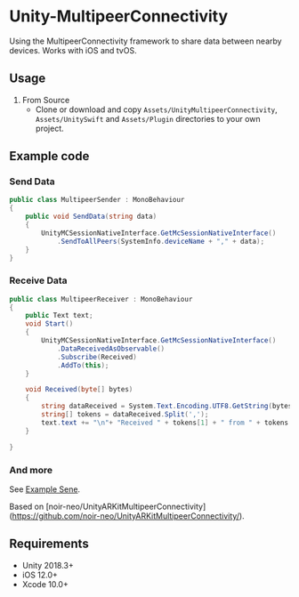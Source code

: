 # Unity-MultipeerConnectivity

Using the MultipeerConnectivity framework to share data between nearby devices.
Works with iOS and tvOS.

## Usage

1. From Source
    - Clone or download and copy `Assets/UnityMultipeerConnectivity`, `Assets/UnitySwift` and `Assets/Plugin` directories to your own project.

## Example code

### Send Data

```MultipeerSender.cs
public class MultipeerSender : MonoBehaviour
{
    public void SendData(string data)
    {
        UnityMCSessionNativeInterface.GetMcSessionNativeInterface()
            .SendToAllPeers(SystemInfo.deviceName + "," + data);
    }
}
```

### Receive Data

```MultipeerReceiver.cs
public class MultipeerReceiver : MonoBehaviour
{
    public Text text;
    void Start()
    {
        UnityMCSessionNativeInterface.GetMcSessionNativeInterface()
            .DataReceivedAsObservable()
            .Subscribe(Received)
            .AddTo(this);
    }

    void Received(byte[] bytes)
    {
        string dataReceived = System.Text.Encoding.UTF8.GetString(bytes);
        string[] tokens = dataReceived.Split(',');
        text.text += "\n"+ "Received " + tokens[1] + " from " + tokens[0];
    }

}
```

### And more

See [Example Sene](https://github.com/bkudiess/Unity-MultipeerConnectivity/Assets/Scenes).

Based on [noir-neo/UnityARKitMultipeerConnectivity] (https://github.com/noir-neo/UnityARKitMultipeerConnectivity/).

## Requirements

- Unity 2018.3+
- iOS 12.0+
- Xcode 10.0+
